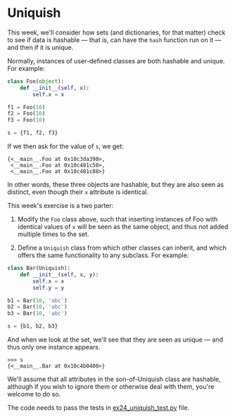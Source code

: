 # Uniquish

This week, we'll consider how sets (and dictionaries, for that matter) check to see if data is hashable — that is, can have the `hash` function run on it — and then if it is unique.

Normally, instances of user-defined classes are both hashable and unique. For example:

```python
class Foo(object):
    def __init__(self, x):
        self.x = x

f1 = Foo(10)
f2 = Foo(10)
f3 = Foo(10)

s = {f1, f2, f3}
```

If we then ask for the value of `s`, we get:

```shell
{<__main__.Foo at 0x10c3da390>,
 <__main__.Foo at 0x10c481c50>,
 <__main__.Foo at 0x10c481c88>}
```

In other words, these three objects are hashable, but they are also seen as distinct, even though their `x` attribute is identical.

This week's exercise is a two parter:

1. Modify the `Foo` class above, such that inserting instances of Foo with identical values of `x` will be seen as the same object, and thus not added multiple times to the set.

2. Define a `Uniquish` class from which other classes can inherit, and which offers the same functionality to any subclass.  For example:

```python
class Bar(Uniquish):
    def __init__(self, x, y):
        self.x = x
        self.y = y

b1 = Bar(10, 'abc')
b2 = Bar(10, 'abc')
b3 = Bar(10, 'abc')

s = {b1, b2, b3}
```

And when we look at the set, we'll see that they are seen as unique — and thus only one instance appears.

``` shell
>>> s
{<__main__.Bar at 0x10c4b0400>}
```

We'll assume that all attributes in the son-of-Uniquish class are hashable, although if you wish to ignore them or otherwise deal with them, you're welcome to do so.

The code needs to pass the tests in [ex24_uniquish_test.py](ex24_uniquish_test.py) file.
